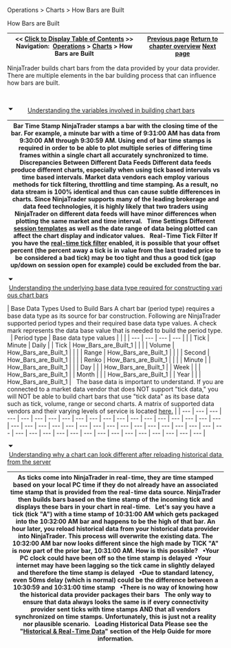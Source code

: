 ﻿


Operations \> Charts \> How Bars are Built






















How Bars are Built







| \<\< [Click to Display Table of Contents](how_bars_are_built.md) \>\> **Navigation:**     [Operations](operations-1.md) \> [Charts](charts-1.md) \> How Bars are Built | [Previous page](reload_historical_data-1.md) [Return to chapter overview](charts-1.md) [Next page](how_trade_executions_are_plott-1.md) |
| --- | --- |














NinjaTrader builds chart bars from the data provided by your data provider. There are multiple elements in the bar building process that can influence how bars are built.


 


![tog_minus](tog_minus-1.gif)        [Understanding the variables involved in building chart bars](javascript:HMToggle('toggle','UnderstandingTheVariablesInvolvedInBuildingChartBars','UnderstandingTheVariablesInvolvedInBuildingChartBars_ICON'))




| Bar Time Stamp  NinjaTrader stamps a bar with the closing time of the bar. For example, a minute bar with a time of 9:31:00 AM has data from 9:30:00 AM through 9:30:59 AM. Using end of bar time stamps is required in order to be able to plot multiple series of differing time frames within a single chart all accurately synchronized to time.   Discrepancies Between Different Data Feeds Different data feeds produce different charts, especially when using tick based intervals vs time based intervals. Market data vendors each employ various methods for tick filtering, throttling and time stamping. As a result, no data stream is 100% identical and thus can cause subtle differences in charts. Since NinjaTrader supports many of the leading brokerage and data feed technologies, it is highly likely that two traders using NinjaTrader on different data feeds will have minor differences when plotting the same market and time interval.   Time Settings Different [session templates](trading_hours-1.md) as well as the date range of data being plotted can affect the chart display and indicator values.   Real\-Time Tick Filter If you have the [real\-time tick filter](options_marketdata-1.md) enabled, it is possible that your offset percent (the percent away a tick is in value from the last traded price to be considered a bad tick) may be too tight and thus a good tick (gap up/down on session open for example) could be excluded from the bar. |
| --- |



![tog_minus](tog_minus-1.gif)        [Understanding the underlying base data type required for constructing various chart bars](javascript:HMToggle('toggle','UnderstandingTheUnderlyingBaseDataTypeRequiredForConstructingVariousChartBars','UnderstandingTheUnderlyingBaseDataTypeRequiredForConstructingVariousChartBars_ICON'))




| Base Data Types Used to Build Bars A chart bar (period type) requires a base data type as its source for bar construction. Following are NinjaTrader supported period types and their required base data type values. A check mark represents the data base value that is needed to build the period type.      | Period type | Base data type values | | | | --- | --- | --- | --- | |  | Tick | Minute | Daily | | Tick | How_Bars_are_Built_1 |  |  | | Volume | How_Bars_are_Built_1 |  |  | | Range | How_Bars_are_Built_1 |  |  | | Second | How_Bars_are_Built_1 |  |  | | Renko | How_Bars_are_Built_1 |  |  | | Minute |  | How_Bars_are_Built_1 |  | | Day |  |  | How_Bars_are_Built_1 | | Week |  |  | How_Bars_are_Built_1 | | Month |  |  | How_Bars_are_Built_1 | | Year |  |  | How_Bars_are_Built_1 |      The base data is important to understand. If you are connected to a market data vendor that does NOT support "tick data," you will NOT be able to build chart bars that use "tick data" as its base data such as tick, volume, range or second charts. A matrix of supported data vendors and their varying levels of service is located [here.](data_by_provider-1.md) |
| --- | --- | --- | --- | --- | --- | --- | --- | --- | --- | --- | --- | --- | --- | --- | --- | --- | --- | --- | --- | --- | --- | --- | --- | --- | --- | --- | --- | --- | --- | --- | --- | --- | --- | --- | --- | --- | --- | --- | --- | --- | --- | --- | --- | --- | --- | --- | --- | --- |



![tog_minus](tog_minus-1.gif)        [Understanding why a chart can look different after reloading historical data from the server](javascript:HMToggle('toggle','UnderstandingWhyAChartCanLookDifferentAfterReloadingHistoricalDataFromTheServer','UnderstandingWhyAChartCanLookDifferentAfterReloadingHistoricalDataFromTheServer_ICON'))




| As ticks come into NinjaTrader in real\-time, they are time stamped based on your local PC time if they do not already have an associated time stamp that is provided from the real\-time data source. NinjaTrader then builds bars based on the time stamp of the incoming tick and displays these bars in your chart in real\-time.   Let's say you have a tick (tick "A") with a time stamp of 10:31:00 AM which gets packaged into the 10:32:00 AM bar and happens to be the high of that bar. An hour later, you reload historical data from your historical data provider into NinjaTrader. This process will overwrite the existing data. The 10:32:00 AM bar now looks different since the high made by TICK "A" is now part of the prior bar, 10:31:00 AM. How is this possible?   •Your PC clock could have been off so the time stamp is delayed  •Your internet may have been lagging so the tick came in slightly delayed and therefore the time stamp is delayed   •Due to standard latency, even 50ms delay (which is normal) could be the difference between a 10:30:59 and 10:31:00 time stamp   •There is no way of knowing how the historical data provider packages their bars   The only way to ensure that data always looks the same is if every connectivity provider sent ticks with time stamps AND that all vendors synchronized on time stamps. Unfortunately, this is just not a reality nor plausible scenario.   Loading Historical Data Please see the "[Historical \& Real\-Time Data](data_by_provider-1.md)" section of the Help Guide for more information. |
| --- |










